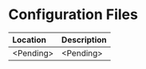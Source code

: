 # Configuration Files

| Location | Description |
| :--- | :--- |
| &lt;Pending&gt; | &lt;Pending&gt; |

